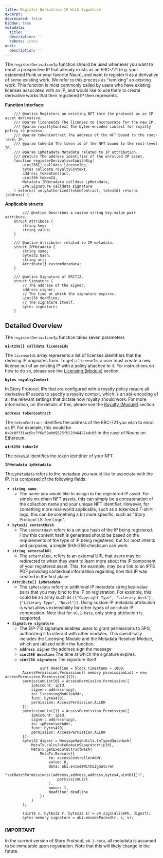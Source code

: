 ```yaml
---
title: Register Derivative IP With Signature
excerpt: ''
deprecated: false
hidden: true
metadata:
  title: ''
  description: ''
  robots: index
next:
  description: ''
---
```

The `registerDerivativeIp` function should be used whenever you want to enroll a prospective IP that already exists as an ERC-721 (e.g. your esteemed Punk or your favorite Noun), and want to register it as a derivative of some existing work. We refer to this process as "remixing" an existing work. This function is most commonly called by users who have existing licenses associated with an IP, and would like to use them to create derivative works that their registered IP then represents.

**Function Interface**:

```
    /// @notice Registers an existing NFT into the protocol as an IP asset derivative.
    /// @param licenseIds The licenses to incorporate for the new IP.
    /// @param royaltyContext The bytes-encoded context for royalty policy to process.
    /// @param tokenContract The address of the NFT bound to the root-level IP.
    /// @param tokenId The token id of the NFT bound to the root-level IP.
    /// @param ipMetadata Metadata related to IP attribution.
    /// @return The address identifier of the enrolled IP asset.
    function registerDerivativeIpWithSig(
        uint256[] calldata licenseIds,
        bytes calldata royaltyContext,
        address tokenContract,
        uint256 tokenId,
        Metadata.IPMetadata calldata ipMetadata,
        SPG.Signature calldata signature
    ) external onlyAuthorized(tokenContract, tokenId) returns (address) {

```

**Applicable structs** 

```
		/// @notice Describes a custom string key-value pair attribute.
    struct Attribute {
        string key;
        string value;
    }

    /// @notice Attributes related to IP metadata.
    struct IPMetadata {
        string name;
        bytes32 hash;
        string url;
        Attribute[] customMetadata;
    }

    /// @notice Signature of ERC712.
    struct Signature {
        // The address of the signer.
        address signer;
        // The time at which the signature expires.
        uint256 deadline;
        // The signature itself.
        bytes signature;
    }

```

## Detailed Overview

The `registerDerivativeIp` function takes seven parameters

**`uint256[] calldata licenseIds`**

The `licenseIds` array represents a list of licenses identifiers that the deriving IP originates from. To get a `licenseId`, a user must create a new license out of an existing IP with a policy attached to it. For instructions on how to do so, please see the [Licensing (Module)](doc:licensing-1) section.

**`bytes royaltyContext`**

In Story Protocol, IPs that are configured with a royalty policy require all derivative IP assets to specify a royalty context, which is an abi-encoding of all the relevant settings that dictate how royalty should work. For more information, on the details of this, please see the [Royalty (Module)](doc:royalty-module) section.

**`address tokenContract`**

The `tokenContract` identifies the address of the ERC-721 you wish to enroll as IP. For example, this would be `0x9c8ff314c9bc7f6e59a9d9225fb22946427edc03` in the case of Nouns on Ethereum.

**`uint256 tokenId`**

The `tokenId` identifies the token identifier of your NFT. 

**`IPMetadata ipMetadata`**

The`ipMetadata` refers to the metadata you would like to associate with the IP. It is composed of the following fields:

- **`string name`**
  - The name you would like to assign to the registered IP asset. For simple on-chain NFT assets, this can simply be a concatenation of the collection name and your unique NFT identifier. However, for something more real-world applicable, such as a tokenized T-shirt logo, this can be something a bit more specific, such as "Story Protocol LS Tee Logo".
- **`bytes32 contentHash`**
  - The `contentHash` refers to a unique hash of the IP being registered. How this content hash is generated should be based on the requirements of the type of IP being registered, but for most intents and purposes, a simple SHA-256 checksum can work.
- **`string externalURL`**
  - The `externalURL` refers to an external URL that users may be redirected to when they want to learn more about the IP component of your registered asset. This, for example, may be a link to an IPFS PDF providing contextual information regarding how this IP was created in the first place.
- **`Attribute[] ipMetadata`**
  - The `ipMetadata` refers to additional IP metadata string key-value pairs that you may bind to the IP on registration. For example, this could be an array such as `[{"Copyright Type", "Literary Work"}, {"Literary Type", "Novel"}]`. Using custom IP metadata attribution is what allows extensibility for other types of on-chain IP composition. Note that for `v0.1-beta`, only string attribution is supported.
- **`Signature signature`**
  - The EIP-712 signature enables users to grant permissions to SPG, authorizing it to interact with other modules. This specifically includes the Licensing Module and the Metadata Resolver Module, which are utilized within the function.
  - **`address signer`** the address sign the message
  - **`uint256 deadline`** The time at which the signature expires.
  - **`uint256 signature`** The signature itself

```
				uint deadline = block.timestamp + 1000;
        AccessPermission.Permission[] memory permissionList = new AccessPermission.Permission[](2);
        permissionList[0] = AccessPermission.Permission({
            ipAccount: ipId,
            signer: address(spg),
            to: licensingModuleAddr,
            func: bytes4(0),
            permission: AccessPermission.ALLOW
        });
        permissionList[1] = AccessPermission.Permission({
            ipAccount: ipId,
            signer: address(spg),
            to: ipResolverAddr,
            func: bytes4(0),
            permission: AccessPermission.ALLOW
        });
        bytes32 digest = MessageHashUtils.toTypedDataHash(
            MetaTx.calculateDomainSeparator(ipId),
            MetaTx.getExecuteStructHash(
                MetaTx.Execute({
                    to: accessControllerAddr,
                    value: 0,
                    data: abi.encodeWithSignature(
                        "setBatchPermissions((address,address,address,bytes4,uint8)[])",
                        permissionList
                    ),
                    nonce: 1,
                    deadline: deadline
                })
            )
        );

        (uint8 v, bytes32 r, bytes32 s) = vm.sign(alicePk, digest);
        bytes memory signature = abi.encodePacked(r, s, v);
```

### 

### IMPORTANT

In the current version of Story Protocol, `v0.1-beta`, all metadata is assumed to be immutable upon registration. Note that this will likely change in the future.